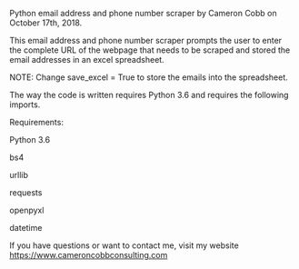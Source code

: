 Python email address and phone number scraper by Cameron Cobb on October 17th, 2018.

This email address and phone number scraper prompts the user to enter the complete URL 
of the webpage that needs to be scraped and stored the email addresses in an excel spreadsheet.

NOTE: Change save_excel = True to store the emails into the spreadsheet.

The way the code is written requires Python 3.6 and requires the following imports. 

Requirements:

Python 3.6

bs4

urllib

requests

openpyxl

datetime

If you have questions or want to contact me, visit my website https://www.cameroncobbconsulting.com
